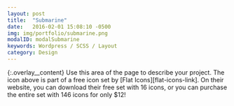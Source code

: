 ```yaml
---
layout: post
title:  "Submarine"
date:   2016-02-01 15:08:10 -0500
img: img/portfolio/submarine.png
modalID: modalSubmarine
keywords: Wordpress / SCSS / Layout
category: Design
---
```

{:.overlay__content}
Use this area of the page to describe your project. The icon above is part of a free icon set by [Flat Icons][flat-icons-link]. On their website, you can download their free set with 16 icons, or you can purchase the entire set with 146 icons for only $12!